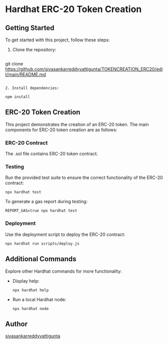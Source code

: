 
# Hardhat ERC-20 Token Creation

## Getting Started

To get started with this project, follow these steps:

1. Clone the repository:

   ```shell
  git clone https://github.com/sivasankarreddyvattigunta/TOKENCREATION_ERC20/edit/main/README.md
   ```

2. Install dependencies:

   npm install
   ```

## ERC-20 Token Creation

This project demonstrates the creation of an ERC-20 token. The main components for ERC-20 token creation are as follows:

### ERC-20 Contract

The .sol file contains  ERC-20 token contract. 

### Testing

Run the provided test suite to ensure the correct functionality of the ERC-20 contract:

```shell
npx hardhat test
```

To generate a gas report during testing:

```shell
REPORT_GAS=true npx hardhat test
```

### Deployment

Use the deployment script to deploy the ERC-20 contract:

```shell
npx hardhat run scripts/deploy.js
```

## Additional Commands

Explore other Hardhat commands for more functionality:

- Display help:

  ```shell
  npx hardhat help
  ```

- Run a local Hardhat node:

  ```shell
  npx hardhat node
  ```

## Author

[sivasankarreddyvattigunta](https://github.com/sivasankarreddyvattigunta)

